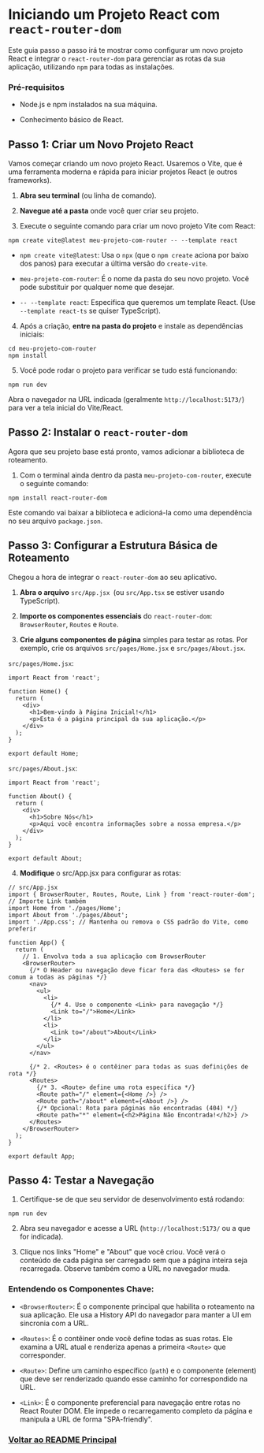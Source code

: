 # Iniciando um Projeto React com `react-router-dom`

Este guia passo a passo irá te mostrar como configurar um novo projeto React e integrar o `react-router-dom` para gerenciar as rotas da sua aplicação, utilizando `npm` para todas as instalações.

### Pré-requisitos

- Node.js e npm instalados na sua máquina.

- Conhecimento básico de React.

## Passo 1: Criar um Novo Projeto React

Vamos começar criando um novo projeto React. Usaremos o Vite, que é uma ferramenta moderna e rápida para iniciar projetos React (e outros frameworks).

1. **Abra seu terminal** (ou linha de comando).

2. **Navegue até a pasta** onde você quer criar seu projeto.

3. Execute o seguinte comando para criar um novo projeto Vite com React:

```
npm create vite@latest meu-projeto-com-router -- --template react
```

- `npm create vite@latest`: Usa o `npx` (que o `npm create` aciona por baixo dos panos) para executar a última versão do `create-vite`.

- `meu-projeto-com-router`: É o nome da pasta do seu novo projeto. Você pode substituir por qualquer nome que desejar.

- `-- --template react`: Especifica que queremos um template React. (Use `--template react-ts` se quiser TypeScript).

4. Após a criação, **entre na pasta do projeto** e instale as dependências iniciais:

```
cd meu-projeto-com-router
npm install
```

5. Você pode rodar o projeto para verificar se tudo está funcionando:

```
npm run dev
```

Abra o navegador na URL indicada (geralmente `http://localhost:5173/`) para ver a tela inicial do Vite/React.

## Passo 2: Instalar o `react-router-dom`

Agora que seu projeto base está pronto, vamos adicionar a biblioteca de roteamento.

1. Com o terminal ainda dentro da pasta `meu-projeto-com-router`, execute o seguinte comando:

```
npm install react-router-dom
```

Este comando vai baixar a biblioteca e adicioná-la como uma dependência no seu arquivo `package.json`.

## Passo 3: Configurar a Estrutura Básica de Roteamento

Chegou a hora de integrar o `react-router-dom` ao seu aplicativo.

1. **Abra o arquivo** `src/App.jsx `(ou `src/App.tsx` se estiver usando TypeScript).

2. **Importe os componentes essenciais** do `react-router-dom`: `BrowserRouter`, `Routes` e `Route`.

3. **Crie alguns componentes de página** simples para testar as rotas. Por exemplo, crie os arquivos `src/pages/Home.jsx` e `src/pages/About.jsx`.

`src/pages/Home.jsx`:

```
import React from 'react';

function Home() {
  return (
    <div>
      <h1>Bem-vindo à Página Inicial!</h1>
      <p>Esta é a página principal da sua aplicação.</p>
    </div>
  );
}

export default Home;
```

`src/pages/About.jsx`:

```
import React from 'react';

function About() {
  return (
    <div>
      <h1>Sobre Nós</h1>
      <p>Aqui você encontra informações sobre a nossa empresa.</p>
    </div>
  );
}

export default About;
```

4. **Modifique** o src/App.jsx para configurar as rotas:

```
// src/App.jsx
import { BrowserRouter, Routes, Route, Link } from 'react-router-dom'; // Importe Link também
import Home from './pages/Home';
import About from './pages/About';
import './App.css'; // Mantenha ou remova o CSS padrão do Vite, como preferir

function App() {
  return (
    // 1. Envolva toda a sua aplicação com BrowserRouter
    <BrowserRouter>
      {/* O Header ou navegação deve ficar fora das <Routes> se for comum a todas as páginas */}
      <nav>
        <ul>
          <li>
            {/* 4. Use o componente <Link> para navegação */}
            <Link to="/">Home</Link>
          </li>
          <li>
            <Link to="/about">About</Link>
          </li>
        </ul>
      </nav>

      {/* 2. <Routes> é o contêiner para todas as suas definições de rota */}
      <Routes>
        {/* 3. <Route> define uma rota específica */}
        <Route path="/" element={<Home />} />
        <Route path="/about" element={<About />} />
        {/* Opcional: Rota para páginas não encontradas (404) */}
        <Route path="*" element={<h2>Página Não Encontrada!</h2>} />
      </Routes>
    </BrowserRouter>
  );
}

export default App;
```

## Passo 4: Testar a Navegação

1. Certifique-se de que seu servidor de desenvolvimento está rodando:

```
npm run dev
```

2. Abra seu navegador e acesse a URL (`http://localhost:5173/` ou a que for indicada).

3. Clique nos links "Home" e "About" que você criou. Você verá o conteúdo de cada página ser carregado sem que a página inteira seja recarregada. Observe também como a URL no navegador muda.

### Entendendo os Componentes Chave:

- `<BrowserRouter>`: É o componente principal que habilita o roteamento na sua aplicação. Ele usa a History API do navegador para manter a UI em sincronia com a URL.

- `<Routes>`: É o contêiner onde você define todas as suas rotas. Ele examina a URL atual e renderiza apenas a primeira `<Route>` que corresponder.

- `<Route>`: Define um caminho específico (`path`) e o componente (element) que deve ser renderizado quando esse caminho for correspondido na URL.

- `<Link>`: É o componente preferencial para navegação entre rotas no React Router DOM. Ele impede o recarregamento completo da página e manipula a URL de forma "SPA-friendly".

### [Voltar ao README Principal](../README.md)
